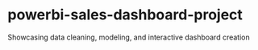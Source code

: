 # powerbi-sales-dashboard-project
Showcasing data cleaning, modeling, and interactive dashboard creation
